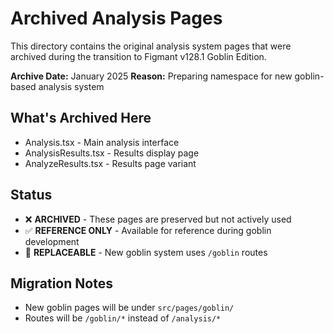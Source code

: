 # Archived Analysis Pages

This directory contains the original analysis system pages that were archived during the transition to Figmant v128.1 Goblin Edition.

**Archive Date:** January 2025
**Reason:** Preparing namespace for new goblin-based analysis system

## What's Archived Here
- Analysis.tsx - Main analysis interface
- AnalysisResults.tsx - Results display page
- AnalyzeResults.tsx - Results page variant

## Status
- ❌ **ARCHIVED** - These pages are preserved but not actively used
- ✅ **REFERENCE ONLY** - Available for reference during goblin development
- 🔄 **REPLACEABLE** - New goblin system uses `/goblin` routes

## Migration Notes
- New goblin pages will be under `src/pages/goblin/`
- Routes will be `/goblin/*` instead of `/analysis/*`